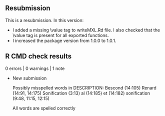 ## Resubmission

This is a resubmission. In this version:

* I added a missing \value tag to writeMXL.Rd file. I also checked that the \value tag is present for all exported functions.
* I increased the package version from 1.0.0 to 1.0.1.

## R CMD check results

0 errors | 0 warnings | 1 note

* New submission

  Possibly misspelled words in DESCRIPTION:
    Bescond (14:105)
    Renard (14:91, 14:175)
    Sonification (3:13)
    al (14:185)
    et (14:182)
    sonification (9:48, 11:15, 12:15)
    
    All words are spelled correctly


